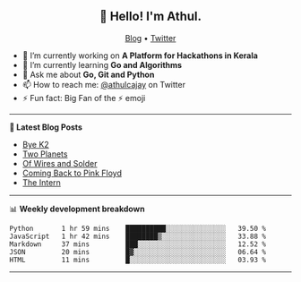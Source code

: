 <h2 align="center">👋 Hello! I'm Athul.</h2>
<p align="center">
  <a href="https://blog.athulcyriac.in">Blog</a> •
  <a href="https://twitter.com/athulcajay">Twitter</a>
</p>


- 🔭 I’m currently working on **A Platform for Hackathons in Kerala**
- 🌱 I’m currently learning **Go and Algorithms**
- 💬 Ask me about **Go, Git and Python**
- 📫 How to reach me: [@athulcajay](https://twitter.com/athulcajay) on Twitter
- ⚡ Fun fact: Big Fan of the :zap: emoji

-------

**📝 Latest Blog Posts**

<!-- BLOG-POST-LIST:START -->
- [Bye K2](https://blog.athulcyriac.in/blog/bye-k2/)
- [Two Planets](https://blog.athulcyriac.in/blog/two-planets/)
- [Of Wires and Solder](https://blog.athulcyriac.in/blog/macropad/)
- [Coming Back to Pink Floyd](https://blog.athulcyriac.in/blog/pink-floyd/)
- [The Intern](https://blog.athulcyriac.in/blog/frappe-internship/)
<!-- BLOG-POST-LIST:END -->

-------

📊 **Weekly development breakdown**
<!--START_SECTION:waka-->
```text
Python       1 hr 59 mins    ██████████░░░░░░░░░░░░░░░   39.50 % 
JavaScript   1 hr 42 mins    ████████▒░░░░░░░░░░░░░░░░   33.88 % 
Markdown     37 mins         ███░░░░░░░░░░░░░░░░░░░░░░   12.52 % 
JSON         20 mins         █▓░░░░░░░░░░░░░░░░░░░░░░░   06.64 % 
HTML         11 mins         █░░░░░░░░░░░░░░░░░░░░░░░░   03.93 % 
```
<!--END_SECTION:waka-->

-------

